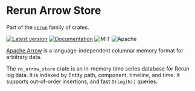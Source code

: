 # Rerun Arrow Store

Part of the [`rerun`](https://github.com/rerun-io/rerun) family of crates.

[![Latest version](https://img.shields.io/crates/v/re_entity_db.svg)](https://crates.io/crates/re_entity_db)
[![Documentation](https://docs.rs/re_entity_db/badge.svg)](https://docs.rs/re_entity_db)
![MIT](https://img.shields.io/badge/license-MIT-blue.svg)
![Apache](https://img.shields.io/badge/license-Apache-blue.svg)

[Apache Arrow](https://arrow.apache.org/) is a language-independent columnar memory format for arbitrary data.

The `re_arrow_store` crate is an in-memory time series database for Rerun log data. It is indexed by Entity path, component, timeline, and time. It supports out-of-order insertions, and fast `O(log(N))` queries.
